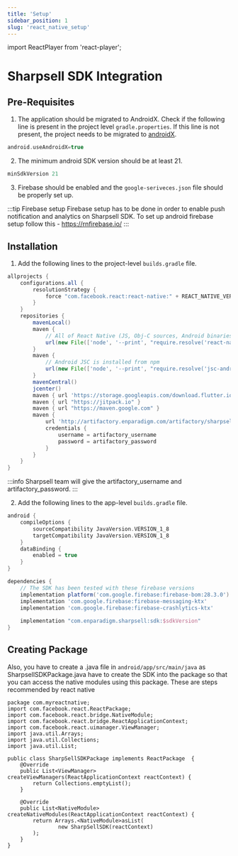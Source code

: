 ```yaml
---
title: 'Setup'
sidebar_position: 1
slug: 'react_native_setup'
---
```

import ReactPlayer from 'react-player';

# Sharpsell SDK Integration

## Pre-Requisites
1. The application should be migrated to AndroidX. Check if the following line is present in the project level `gradle.properties`. If this line is not present, the project needs to be migrated to [androidX](https://developer.android.com/jetpack/androidx/migrate).

```gradle
android.useAndroidX=true
```
2. The minimum android SDK version should be at least 21.
```gradle
minSdkVersion 21
```

3. Firebase should be enabled and the `google-seriveces.json` file should be properly set up.

:::tip Firebase setup
Firebase setup has to be done in order to enable push notification and analytics on Sharpsell SDK.
To set up android firebase setup follow this - https://rnfirebase.io/
:::

## Installation
1. Add the following lines to the project-level `builds.gradle` file.
```gradle
allprojects {
    configurations.all {
        resolutionStrategy {
            force "com.facebook.react:react-native:" + REACT_NATIVE_VERSION
        }
    }
    repositories {
        mavenLocal()
        maven {
            // All of React Native (JS, Obj-C sources, Android binaries) is installed from npm
            url(new File(['node', '--print', "require.resolve('react-native/package.json')"].execute(null, rootDir).text.trim(), '../android'))
        }
        maven {
            // Android JSC is installed from npm
            url(new File(['node', '--print', "require.resolve('jsc-android/package.json')"].execute(null, rootDir).text.trim(), '../dist'))
        }
        mavenCentral()
        jcenter()
        maven { url 'https://storage.googleapis.com/download.flutter.io' }
        maven { url "https://jitpack.io" }
        maven { url "https://maven.google.com" }
        maven {
            url 'http://artifactory.enparadigm.com/artifactory/sharpsell'
            credentials {
                username = artifactory_username
                password = artifactory_password
            }
        }
    }
}
```
:::info
Sharpsell team will give the artifactory_username and artifactory_password. 
:::

2. Add the following lines to the app-level `builds.gradle` file.
```gradle
android {
    compileOptions {
        sourceCompatibility JavaVersion.VERSION_1_8
        targetCompatibility JavaVersion.VERSION_1_8
    }
    dataBinding {
        enabled = true
    }
}

dependencies {
    // The SDK has been tested with these firebase versions
    implementation platform('com.google.firebase:firebase-bom:28.3.0')
    implementation 'com.google.firebase:firebase-messaging-ktx'
    implementation 'com.google.firebase:firebase-crashlytics-ktx'
    
    implementation "com.enparadigm.sharpsell:sdk:$sdkVersion"
}
```

## Creating Package

Also, you have to create a .java file in `android/app/src/main/java` as SharpsellSDKPackage.java have to create the SDK into the package so that you can access the native modules using this package. These are steps recommended by react native 

```
package com.myreactnative;
import com.facebook.react.ReactPackage;
import com.facebook.react.bridge.NativeModule;
import com.facebook.react.bridge.ReactApplicationContext;
import com.facebook.react.uimanager.ViewManager;
import java.util.Arrays;
import java.util.Collections;
import java.util.List;

public class SharpSellSDKPackage implements ReactPackage  {
    @Override
    public List<ViewManager> createViewManagers(ReactApplicationContext reactContext) {
        return Collections.emptyList();
    }
    
    @Override
    public List<NativeModule> createNativeModules(ReactApplicationContext reactContext) {
        return Arrays.<NativeModule>asList(
                new SharpSellSDK(reactContext)
        );
    }
}
```